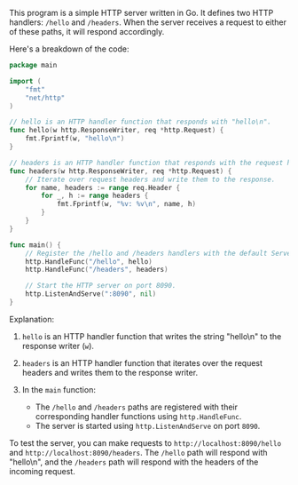 This program is a simple HTTP server written in Go. It defines two HTTP handlers: `/hello` and `/headers`. When the server receives a request to either of these paths, it will respond accordingly.

Here's a breakdown of the code:

```go
package main

import (
	"fmt"
	"net/http"
)

// hello is an HTTP handler function that responds with "hello\n".
func hello(w http.ResponseWriter, req *http.Request) {
	fmt.Fprintf(w, "hello\n")
}

// headers is an HTTP handler function that responds with the request headers.
func headers(w http.ResponseWriter, req *http.Request) {
	// Iterate over request headers and write them to the response.
	for name, headers := range req.Header {
		for _, h := range headers {
			fmt.Fprintf(w, "%v: %v\n", name, h)
		}
	}
}

func main() {
	// Register the /hello and /headers handlers with the default ServeMux.
	http.HandleFunc("/hello", hello)
	http.HandleFunc("/headers", headers)

	// Start the HTTP server on port 8090.
	http.ListenAndServe(":8090", nil)
}
```

Explanation:

1. `hello` is an HTTP handler function that writes the string "hello\n" to the response writer (`w`).

2. `headers` is an HTTP handler function that iterates over the request headers and writes them to the response writer.

3. In the `main` function:
   - The `/hello` and `/headers` paths are registered with their corresponding handler functions using `http.HandleFunc`.
   - The server is started using `http.ListenAndServe` on port `8090`.

To test the server, you can make requests to `http://localhost:8090/hello` and `http://localhost:8090/headers`. The `/hello` path will respond with "hello\n", and the `/headers` path will respond with the headers of the incoming request.